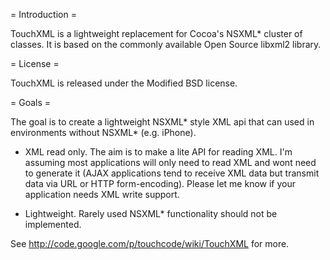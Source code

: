 = Introduction =

TouchXML is a lightweight replacement for Cocoa's NSXML* cluster of
classes. It is based on the commonly available Open Source libxml2
library.

= License =

TouchXML is released under the Modified BSD license.

= Goals =

The goal is to create a lightweight  NSXML* style XML api that can used
in environments without NSXML* (e.g. iPhone).

* XML read only. The aim is to make a lite API for reading XML. I'm
assuming most applications will only need to read XML and wont need to
generate it (AJAX applications tend to receive XML data but transmit
data via URL or HTTP form-encoding). Please let me know if your
application needs XML write support.

* Lightweight. Rarely used NSXML* functionality should not be
implemented.

See http://code.google.com/p/touchcode/wiki/TouchXML for more.